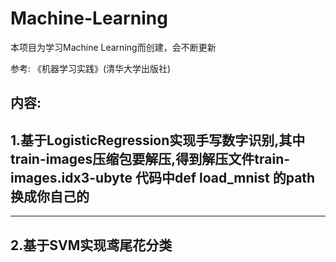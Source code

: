 # Machine-Learning

本项目为学习Machine Learning而创建，会不断更新

参考:
《机器学习实践》(清华大学出版社)

内容:
-------------------------------------------------------
1.基于LogisticRegression实现手写数字识别,其中
train-images压缩包要解压,得到解压文件train-images.idx3-ubyte
代码中def load_mnist 的path 换成你自己的
-------------------------------------------------------

  ------------------------------------------------
  2.基于SVM实现鸢尾花分类
  ------------------------------------------------
